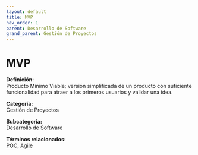 ```yaml
---
layout: default
title: MVP
nav_order: 1
parent: Desarrollo de Software
grand_parent: Gestión de Proyectos
---
```


# MVP

**Definición:**  
Producto Mínimo Viable; versión simplificada de un producto con suficiente funcionalidad para atraer a los primeros usuarios y validar una idea.

**Categoría:**  
Gestión de Proyectos  

**Subcategoría:**  
Desarrollo de Software

**Términos relacionados:**  
[POC](https://maleniski.github.io/diccionario-angl-tec-mx/docs/gestión-de-proyectos/desarrollo-de-software/poc.html), [Agile](https://maleniski.github.io/diccionario-angl-tec-mx/docs/gestión-de-proyectos/desarrollo-de-software/agile.html)
